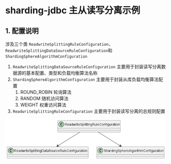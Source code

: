 # sharding-jdbc 主从读写分离示例

## 1. 配置说明

涉及三个类 `ReadwriteSplittingRuleConfiguration`、`ReadwriteSplittingDataSourceRuleConfiguration`和`ShardingSphereAlgorithmConfiguration`

1. `ReadwriteSplittingDataSourceRuleConfiguration` 主要用于封装读写分离数据源的基本配置、类型和负载均衡算法名称
2. `ShardingSphereAlgorithmConfiguration` 主要用于封装从库负载均衡算法配置
   1. ROUND_ROBIN 轮询算法
   2. RANDOM 随机访问算法
   3. WEIGHT 权重访问算法
3. `ReadwriteSplittingRuleConfiguration` 主要用于封装读写分离的总规则配置

![img.png](img.png)
